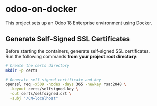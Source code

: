 # odoo-on-docker

This project sets up an Odoo 18 Enterprise environment using Docker.

## Generate Self-Signed SSL Certificates

Before starting the containers, generate self-signed SSL certificates.  
Run the following commands **from your project root directory**:

```bash
# Create the certs directory
mkdir -p certs

# Generate self-signed certificate and key
openssl req -x509 -nodes -days 365 -newkey rsa:2048 \
  -keyout certs/selfsigned.key \
  -out certs/selfsigned.crt \
  -subj "/CN=localhost"
```
